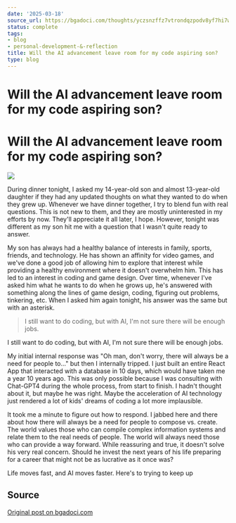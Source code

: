```yaml
---
date: '2025-03-18'
source_url: https://bgadoci.com/thoughts/yczsnzffz7vtrondqzpodv8yf7hi7w
status: complete
tags:
- blog
- personal-development-&-reflection
title: Will the AI advancement leave room for my code aspiring son?
type: blog
---
```


# Will the AI advancement leave room for my code aspiring son?

# Will the AI advancement leave room for my code aspiring son?

![](images/ragmann22_a_pixar_style_image_of_a_computer_screen_with_code_be_48164684-d19a-471b-837b-2092c60609c6.png)

During dinner tonight, I asked my 14-year-old son and almost 13-year-old daughter if they had any updated thoughts on what they wanted to do when they grew up. Whenever we have dinner together, I try to blend fun with real questions. This is not new to them, and they are mostly uninterested in my efforts by now. They'll appreciate it all later, I hope. However, tonight was different as my son hit me with a question that I wasn't quite ready to answer.

My son has always had a healthy balance of interests in family, sports, friends, and technology. He has shown an affinity for video games, and we've done a good job of allowing him to explore that interest while providing a healthy environment where it doesn't overwhelm him. This has led to an interest in coding and game design. Over time, whenever I've asked him what he wants to do when he grows up, he's answered with something along the lines of game design, coding, figuring out problems, tinkering, etc. When I asked him again tonight, his answer was the same but with an asterisk.

> I still want to do coding, but with AI, I'm not sure there will be enough jobs.

I still want to do coding, but with AI, I'm not sure there will be enough jobs.

My initial internal response was "Oh man, don't worry, there will always be a need for people to..." but then I internally tripped. I just built an entire React App that interacted with a database in 10 days, which would have taken me a year 10 years ago. This was only possible because I was consulting with Chat-GPT4 during the whole process, from start to finish. I hadn't thought about it, but maybe he was right. Maybe the acceleration of AI technology just rendered a lot of kids' dreams of coding a lot more implausible.

It took me a minute to figure out how to respond. I jabbed here and there about how there will always be a need for people to compose vs. create. The world values those who can compile complex information systems and relate them to the real needs of people. The world will always need those who can provide a way forward. While reassuring and true, it doesn't solve his very real concern. Should he invest the next years of his life preparing for a career that might not be as lucrative as it once was?

Life moves fast, and AI moves faster. Here's to trying to keep up

## Source
[Original post on bgadoci.com](https://bgadoci.com/thoughts/yczsnzffz7vtrondqzpodv8yf7hi7w)